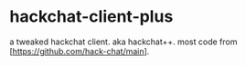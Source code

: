 # hackchat-client-plus

a tweaked hackchat client. aka hackchat++.
most code from [https://github.com/hack-chat/main].
